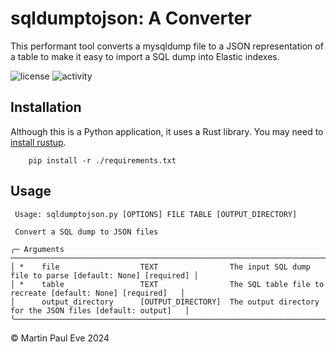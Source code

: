 # sqldumptojson: A Converter
This performant tool converts a mysqldump file to a JSON representation of a table to make it easy to import a SQL dump into Elastic indexes.

![license](https://img.shields.io/github/license/MartinPaulEve/sqldumptojson) ![activity](https://img.shields.io/github/last-commit/MartinPaulEve/sqldumptojson)
 
## Installation
Although this is a Python application, it uses a Rust library. You may need to [install rustup](https://www.rust-lang.org/tools/install). 
    
        pip install -r ./requirements.txt

## Usage

     Usage: sqldumptojson.py [OPTIONS] FILE TABLE [OUTPUT_DIRECTORY]                                                                                                                                                                        
                                                                                                                                                                                                                                            
     Convert a SQL dump to JSON files                                                                                                                                                                                                       
                                                                                                                                                                                                                                            
    ╭─ Arguments ────────────────────────────────────────────────────────────────────────────────────────────────╮
    │ *    file                  TEXT                The input SQL dump file to parse [default: None] [required] │
    │ *    table                 TEXT                The SQL table file to recreate [default: None] [required]   │
    │      output_directory      [OUTPUT_DIRECTORY]  The output directory for the JSON files [default: output]   │
    ╰────────────────────────────────────────────────────────────────────────────────────────────────────────────╯

&copy; Martin Paul Eve 2024
